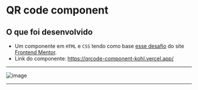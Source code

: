 # QR code component

## O que foi desenvolvido
  * Um componente em `HTML` e `CSS` tendo como base [esse desafio](https://www.frontendmentor.io/challenges/qr-code-component-iux_sIO_H) do site [Frontend Mentor](https://www.frontendmentor.io/).
  * Link do componente: https://qrcode-component-kohl.vercel.app/

---

![image](https://user-images.githubusercontent.com/85763987/163529400-61715e5d-b9ec-4aac-908d-3c8d9a8d034b.png)

---
